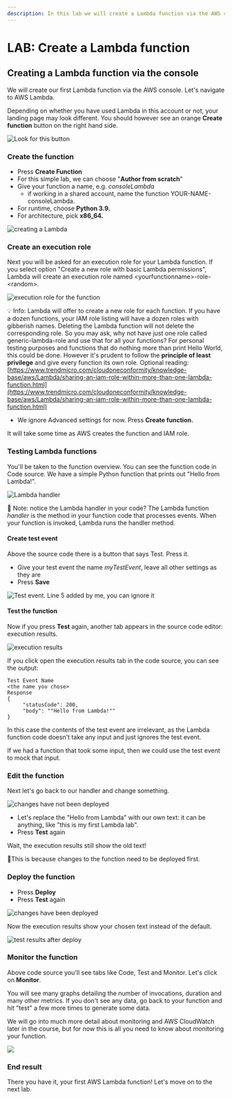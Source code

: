 ```yaml
---
description: In this lab we will create a Lambda function via the AWS console.
---
```


# LAB: Create a Lambda function

## Creating a Lambda function via the console&#x20;

We will create our first Lambda function via the AWS console. Let's navigate to AWS Lambda.&#x20;

Depending on whether you have used Lambda in this account or not, your landing page may look different. You should however see an orange **Create function** button on the right hand side.&#x20;

![Look for this button](<../../.gitbook/assets/image (110).png>)

### Create the function

* Press **Create Function**
* For this simple lab, we can choose "**Author from scratch**"&#x20;
* Give your function a name, e.g. _consoleLambda_
  * if working in a shared account, name the function YOUR-NAME-consoleLambda. &#x20;
* For runtime, choose **Python 3.9.**&#x20;
* For architecture, pick **x86\_64.**

![creating a Lambda](<../../.gitbook/assets/image (455).png>)

### Create an execution role

Next you will be asked for an execution role for your Lambda function. If you select option "Create a new role with basic Lambda permissions", Lambda will create an execution role named \<yourfunctionname>-role-\<random>.&#x20;

![execution role for the function](<../../.gitbook/assets/image (260).png>)

💡 Info: Lambda will offer to create a new role for each function. If you have a dozen functions, your IAM role listing will have a dozen roles with gibberish names. Deleting the Lambda function will not delete the corresponding role. So you may ask, why not have just one role called generic-lambda-role and use that for all your functions? For personal testing purposes and functions that do nothing more than print Hello World, this could be done. However it's prudent to follow the **principle of least privilege** and give every function its own role. Optional reading: [https://www.trendmicro.com/cloudoneconformity/knowledge-base/aws/Lambda/sharing-an-iam-role-within-more-than-one-lambda-function.html](https://www.trendmicro.com/cloudoneconformity/knowledge-base/aws/Lambda/sharing-an-iam-role-within-more-than-one-lambda-function.html)

* We ignore Advanced settings for now. Press **Create function.**

It will take some time as AWS creates the function and IAM role.

### Testing Lambda functions

You'll be taken to the function overview. You can see the function code in Code source. We have a simple Python function that prints out "Hello from Lambda!".

![Lambda handler](<../../.gitbook/assets/image (44).png>)

🎯 Note: notice the Lambda handler in your code? The Lambda function _handler_ is the method in your function code that processes events. When your function is invoked, Lambda runs the handler method.&#x20;

#### Create test event

Above the source code there is a button that says Test. Press it.

* Give your test event the name _myTestEvent_, leave all other settings as they are&#x20;
* Press **Save**

![Test event. Line 5 added by me, you can ignore it](<../../.gitbook/assets/image (387).png>)

#### Test the function

Now if you press **Test** again, another tab appears in the source code editor: execution results.

![execution results](<../../.gitbook/assets/image (158).png>)

If you click open the execution results tab in the code source, you can see the output:

```
Test Event Name 
<the name you chose>
Response 
{ 
     "statusCode": 200, 
     "body": ""Hello from Lambda!""
}
```

In this case the contents of the test event are irrelevant, as the Lambda function code doesn't take any input and just ignores the test event.&#x20;

If we had a function that took some input, then we could use the test event to mock that input.&#x20;

### Edit the function

Next let's go back to our handler and change something.&#x20;

![changes have not been deployed](<../../.gitbook/assets/image (257).png>)

* Let's replace the "Hello from Lambda" with our own text: it can be anything, like "this is my first Lambda lab".
* Press **Test** again

Wait, the execution results still show the old text!&#x20;

🎯This is because changes to the function need to be deployed first.&#x20;

### Deploy the function

* Press **Deploy**
* Press **Test** again

![changes have been deployed](<../../.gitbook/assets/image (29).png>)

Now the execution results show your chosen text instead of the default.&#x20;

![test results after deploy](<../../.gitbook/assets/image (130).png>)

### Monitor the function

Above code source you'll see tabs like Code, Test and Monitor. Let's click on **Monitor**.&#x20;

You will see many graphs detailing the number of invocations, duration and many other metrics. If you don't see any data, go back to your function and hit "test" a few more times to generate some data.&#x20;

We will go into much more detail about monitoring and AWS CloudWatch later in the course, but for now this is all you need to know about monitoring your function.&#x20;

![](<../../.gitbook/assets/image (422) (1).png>)

### End result

There you have it, your first AWS Lambda function! Let's move on to the next lab. &#x20;

